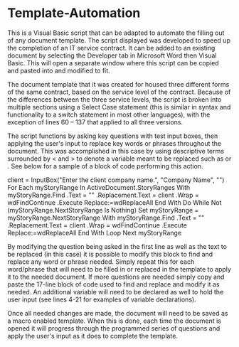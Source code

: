 # Template-Automation
  This is a Visual Basic script that can be adapted to automate the filling out of any document template. The script displayed was developed to speed up the completion of an IT service contract. It can be added to an existing document by selecting the Developer tab in Microsoft Word then Visual Basic. This will open a separate window where this script can be copied and pasted into and modified to fit.
  
  The document template that it was created for housed three different forms of the same contract, based on the service level of the contract. Because of the differences between the three service levels, the script is broken into multiple sections using a Select Case statement (this is similar in syntax and functionality to a switch statement in most other languages), with the exception of lines 60 – 137 that applied to all three versions.
  
  The script functions by asking key questions with test input boxes, then applying the user's input to replace key words or phrases throughout the document. This was accomplished in this case by using descriptive terms surrounded by < and > to denote a variable meant to be replaced such as <DATE> or <CLIENT>. See below for a sample of a block of code performing this action.
  
  client = InputBox("Enter the client company name.", "Company Name", "<Client>")
    For Each myStoryRange In ActiveDocument.StoryRanges
        With myStoryRange.Find
            .Text = "<CLIENT>"
            .Replacement.Text = client
            .Wrap = wdFindContinue
            .Execute Replace:=wdReplaceAll
        End With
        Do While Not (myStoryRange.NextStoryRange Is Nothing)
            Set myStoryRange = myStoryRange.NextStoryRange
            With myStoryRange.Find
                .Text = "<CLIENT>"
                .Replacement.Text = client
                .Wrap = wdFindContinue
                .Execute Replace:=wdReplaceAll
            End With
        Loop
        Next myStoryRange
  
  By modifying the question being asked in the first line as well as the text to be replaced (in this case) it is possible to modify this block to find and replace any word or phrase needed. Simply repeat this for each word/phrase that will need to be filled in or replaced in the template to apply it to the needed document. If more questions are needed simply copy and paste the 17-line block of code used to find and replace and modify it as needed. An additional variable will need to be declared as well to hold the user input (see lines 4-21 for examples of variable declarations).
  
  Once all needed changes are made, the document will need to be saved as a macro enabled template. When this is done, each time the document is opened it will progress through the programmed series of questions and apply the user's input as it does to complete the template.
